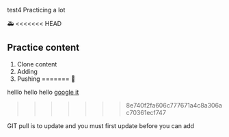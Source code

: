 test4
Practicing a lot


🚑
<<<<<<< HEAD

## Practice content
1. Clone content
1. Adding
1. Pushing 
=======
🐷

helllo hello hello
[google it](https://www.google.com)
>>>>>>> 8e740f2fa606c777671a4c8a306ac70361ecf747


GIT pull is to update and you must first update before you can add